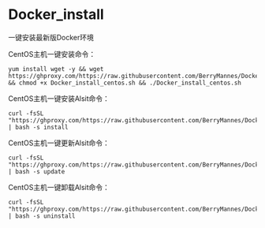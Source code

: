 # Docker_install
一键安装最新版Docker环境

CentOS主机一键安装命令：

```
yum install wget -y && wget https://ghproxy.com/https://raw.githubusercontent.com/BerryMannes/Docker_install/main/Docker_install_centos.sh && chmod +x Docker_install_centos.sh && ./Docker_install_centos.sh
```


CentOS主机一键安装Alsit命令：

```
curl -fsSL "https://ghproxy.com/https://raw.githubusercontent.com/BerryMannes/Docker_install/main/Alist_install.sh" | bash -s install
```

CentOS主机一键更新Alsit命令：

```
curl -fsSL "https://ghproxy.com/https://raw.githubusercontent.com/BerryMannes/Docker_install/main/Alist_install.sh" | bash -s update
```

CentOS主机一键卸载Alsit命令：

```
curl -fsSL "https://ghproxy.com/https://raw.githubusercontent.com/BerryMannes/Docker_install/main/Alist_install.sh" | bash -s uninstall
```
